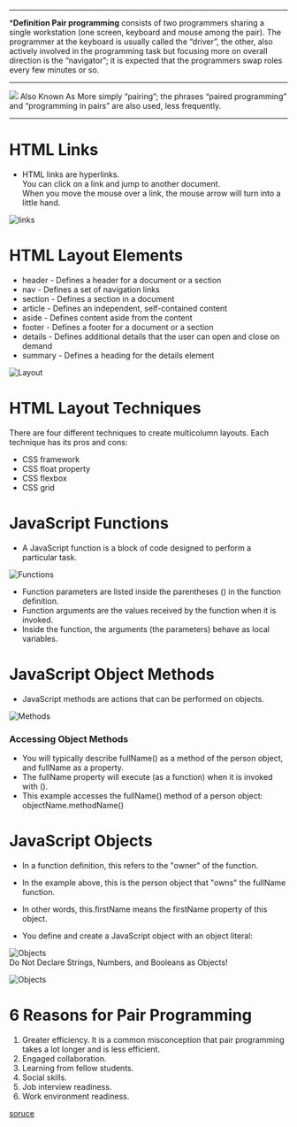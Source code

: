 -----

***Definition Pair programming** consists of two programmers sharing a single workstation (one screen, keyboard and mouse among the pair). The programmer at the keyboard is usually called the “driver”, the other, also actively involved in the programming task but focusing more on overall direction is the “navigator”; it is expected that the programmers swap roles every few minutes or so.

----
![](https://cdn.ttgtmedia.com/rms/onlineimages/softwarequal-pair_programming_styles-f_mobile.png)
Also Known As
More simply “pairing”; the phrases “paired programming” and “programming in pairs” are also used, less frequently.

----
# HTML Links  
+ HTML links are hyperlinks.  
You can click on a link and jump to another document.  
When you move the mouse over a link, the mouse arrow will turn into a little hand.

![links](https://www.wikihow.com/images/thumb/3/37/Create-a-Link-With-Simple-HTML-Programming-Step-2-Version-3.jpg/v4-460px-Create-a-Link-With-Simple-HTML-Programming-Step-2-Version-3.jpg)

# HTML Layout Elements    
+ header - Defines a header for a document or a section  
+ nav - Defines a set of navigation links  
+ section - Defines a section in a document  
+ article - Defines an independent, self-contained content  
+ aside - Defines content aside from the content  
+ footer - Defines a footer for a document or a section  
+ details - Defines additional details that the user can open and close on demand  
+ summary - Defines a heading for the details element

![Layout](https://lh3.googleusercontent.com/proxy/Bh6XDyl5hmmw6bLaQmDiA0E80BCm8iUtvYL7wKlGQlPar55AB0dC16dG3XYED6S3ueBe6icwGK2zMFJpfkAxO95qUA4CdygYjCHeyXzLK2k9wppLvw)

# HTML Layout Techniques  
There are four different techniques to create multicolumn layouts. Each technique has its pros and cons:
+ CSS framework  
+ CSS float property  
+ CSS flexbox  
+ CSS grid  

# JavaScript Functions  
+ A JavaScript function is a block of code designed to perform a particular task.  

![Functions](https://miro.medium.com/max/732/1*DBg85yAZexDLyxr6G1rAiQ.png)

+ Function parameters are listed inside the parentheses () in the function definition.  
+ Function arguments are the values received by the function when it is invoked.  
+ Inside the function, the arguments (the parameters) behave as local variables.

# JavaScript Object Methods  
+ JavaScript methods are actions that can be performed on objects.  

![Methods](https://cdn-media-1.freecodecamp.org/images/0*qBKsVujrVAl6xOLe.png)  

### Accessing Object Methods  
+ You will typically describe fullName() as a method of the person object, and fullName as a property.  
+ The fullName property will execute (as a function) when it is invoked with ().  
+ This example accesses the fullName() method of a person object:  
 objectName.methodName()  
 
 # JavaScript Objects  
 
+ In a function definition, this refers to the "owner" of the function.  
+ In the example above, this is the person object that "owns" the fullName function.  
+ In other words, this.firstName means the firstName property of this object.  



+ You define and create a JavaScript object with an object literal:  

![Objects](https://cdn.ttgtmedia.com/rms/onlineImages/Java_const_keyword.jpg)  
Do Not Declare Strings, Numbers, and Booleans as Objects!  

 
 ![Objects](https://slideplayer.com/slide/17811123/106/images/81/Objects+Do+Not+Declare+Strings%2C+Numbers%2C+and+Booleans+as+Objects%21.jpg)  


# 6 Reasons for Pair Programming  
 1. Greater efficiency. It is a common misconception that pair programming takes a lot longer and is less efficient.  
 2. Engaged collaboration.  
 3. Learning from fellow students.   
 4. Social skills.  
 5. Job interview readiness.  
 6. Work environment readiness.



[soruce ](https://www.agilealliance.org)
